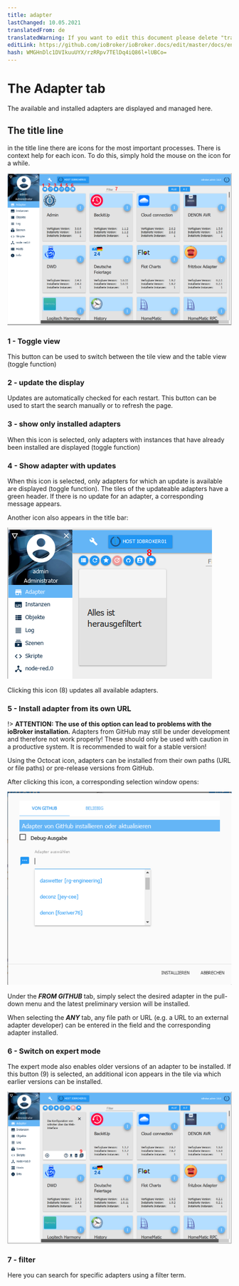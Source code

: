 ```yaml
---
title: adapter
lastChanged: 10.05.2021
translatedFrom: de
translatedWarning: If you want to edit this document please delete "translatedFrom" field, elsewise this document will be translated automatically again
editLink: https://github.com/ioBroker/ioBroker.docs/edit/master/docs/en/admin/adapter.md
hash: WMGHnDlc1DVIkuuUYX/rzRRpv7TElDq4iQ86l+lUBCo=
---
```

# The Adapter tab
The available and installed adapters are displayed and managed here.

## The title line
in the title line there are icons for the most important processes. There is context help for each icon. To do this, simply hold the mouse on the icon for a while.

![The Admin tab](../../de/admin/media/ADMIN_Adapter_Kachel_numbers.png)

### 1 - Toggle view
This button can be used to switch between the tile view and the table view (toggle function)

### 2 - update the display
Updates are automatically checked for each restart. This button can be used to start the search manually or to refresh the page.

### 3 - show only installed adapters
When this icon is selected, only adapters with instances that have already been installed are displayed (toggle function)

### 4 - Show adapter with updates
When this icon is selected, only adapters for which an update is available are displayed (toggle function). The tiles of the updateable adapters have a green header. If there is no update for an adapter, a corresponding message appears.

Another icon also appears in the title bar:

![The Admin tab](../../de/admin/media/ADMIN_Adapter_Kachel_upgradeable.png)

Clicking this icon (8) updates all available adapters.

### 5 - Install adapter from its own URL
!> **ATTENTION: The use of this option can lead to problems with the ioBroker installation.** Adapters from GitHub may still be under development and therefore not work properly! These should only be used with caution in a productive system. It is recommended to wait for a stable version!

Using the Octocat icon, adapters can be installed from their own paths (URL or file paths) or pre-release versions from GitHub.

After clicking this icon, a corresponding selection window opens:

![Install GitHub](../../de/admin/media/ADMIN_Adapter_GitHub.png)

Under the ***FROM GITHUB*** tab, simply select the desired adapter in the pull-down menu and the latest preliminary version will be installed.

When selecting the ***ANY*** tab, any file path or URL (e.g. a URL to an external adapter developer) can be entered in the field and the corresponding adapter installed.

### 6 - Switch on expert mode
The expert mode also enables older versions of an adapter to be installed. If this button (9) is selected, an additional icon appears in the tile via which earlier versions can be installed.

![Install other versions](../../de/admin/media/ADMIN_Adapter_Kachel_versions.png)

### 7 - filter
Here you can search for specific adapters using a filter term.